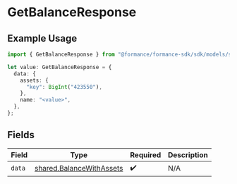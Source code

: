 # GetBalanceResponse

## Example Usage

```typescript
import { GetBalanceResponse } from "@formance/formance-sdk/sdk/models/shared";

let value: GetBalanceResponse = {
  data: {
    assets: {
      "key": BigInt("423550"),
    },
    name: "<value>",
  },
};
```

## Fields

| Field                                                                       | Type                                                                        | Required                                                                    | Description                                                                 |
| --------------------------------------------------------------------------- | --------------------------------------------------------------------------- | --------------------------------------------------------------------------- | --------------------------------------------------------------------------- |
| `data`                                                                      | [shared.BalanceWithAssets](../../../sdk/models/shared/balancewithassets.md) | :heavy_check_mark:                                                          | N/A                                                                         |